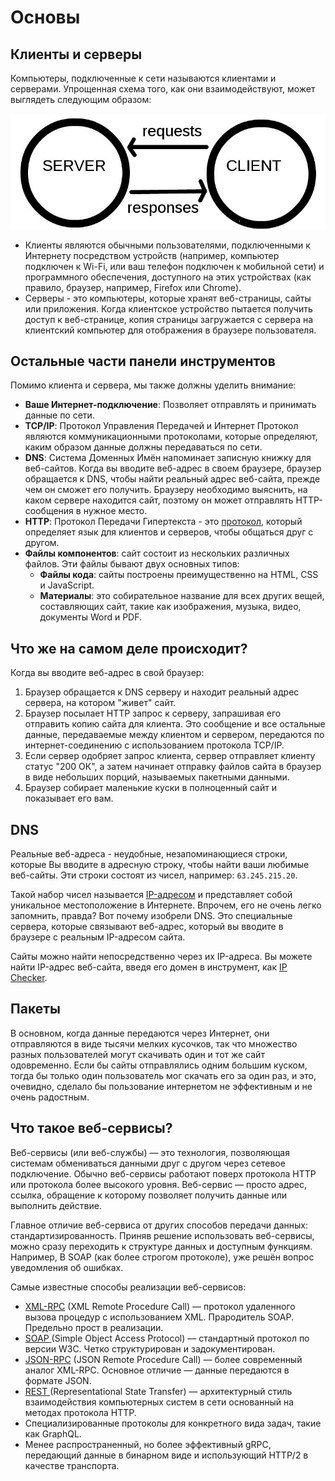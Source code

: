 # Основы

## Клиенты и серверы

Компьютеры, подключенные к сети называются клиентами и серверами. Упрощенная схема того, как они взаимодействуют, может выглядеть следующим образом:

![](../.gitbook/assets/image.png)

* Клиенты являются обычными пользователями, подключенными к Интернету посредством устройств \(например, компьютер подключен к Wi-Fi, или ваш телефон подключен к мобильной сети\) и программного обеспечения, доступного на этих устройствах \(как правило, браузер, например, Firefox или Chrome\).
* Серверы - это компьютеры, которые хранят веб-страницы, сайты или приложения. Когда клиентское устройство пытается получить доступ к веб-странице, копия страницы загружается с сервера на клиентский компьютер для отображения в браузере пользователя.

## Остальные части панели инструментов

Помимо клиента и сервера, мы также должны уделить внимание:

* **Ваше Интернет-подключение**: Позволяет отправлять и принимать данные по сети. 
* **TCP/IP**: Протокол Управления Передачей и Интернет Протокол являются коммуникационными протоколами, которые определяют, каким образом данные должны передаваться по сети. 
* **DNS**: Система Доменных Имён напоминает записную книжку для веб-сайтов. Когда вы вводите веб-адрес в своем браузере, браузер обращается к DNS, чтобы найти реальный адрес веб-сайта, прежде чем он сможет его получить. Браузеру необходимо выяснить, на каком сервере находится сайт, поэтому он может отправлять HTTP-сообщения в нужное место.
* **HTTP**: Протокол Передачи Гипертекста - это [протокол](https://developer.mozilla.org/ru/docs/%D0%A1%D0%BB%D0%BE%D0%B2%D0%B0%D1%80%D1%8C/%D0%9F%D1%80%D0%BE%D1%82%D0%BE%D0%BA%D0%BE%D0%BB), который определяет язык для клиентов и серверов, чтобы общаться друг с другом. 
* **Файлы компонентов**: сайт состоит из нескольких различных файлов. Эти файлы бывают двух основных типов:
  * **Файлы кода**: сайты построены преимущественно на HTML, CSS и JavaScript.
  * **Материалы**: это собирательное название для всех других вещей, составляющих сайт, такие как изображения, музыка, видео, документы Word и PDF.

## Что же на самом деле происходит?

Когда вы вводите веб-адрес в свой браузер:

1. Браузер обращается к DNS серверу и находит реальный адрес сервера, на котором "живет" сайт.
2. Браузер посылает HTTP запрос к серверу, запрашивая его отправить копию сайта для клиента. Это сообщение и все остальные данные, передаваемые между клиентом и сервером, передаются по интернет-соединению с использованием протокола TCP/IP.
3. Если сервер одобряет запрос клиента, сервер отправляет клиенту статус "200 ОК", а затем начинает отправку файлов сайта в браузер в виде небольших порций, называемых пакетными данными.
4. Браузер собирает маленькие куски в полноценный сайт и показывает его вам.

## DNS

Реальные веб-адреса - неудобные, незапоминающиеся строки, которые Вы вводите в адресную строку, чтобы найти ваши любимые веб-сайты. Эти строки состоят из чисел, например: `63.245.215.20`.

Такой набор чисел называется [IP-адресом](https://developer.mozilla.org/ru/docs/%D0%A1%D0%BB%D0%BE%D0%B2%D0%B0%D1%80%D1%8C/IP_Address) и представляет собой уникальное местоположение в Интернете. Впрочем, его не очень легко запомнить, правда? Вот почему изобрели DNS. Это специальные сервера, которые связывают веб-адрес, который вы вводите в браузере с реальным IP-адресом сайта.

Сайты можно найти непосредственно через их IP-адреса. Вы можете найти IP-адрес веб-сайта, введя его домен в инструмент, как [IP Checker](https://ipinfo.info/html/ip_checker.php).

## Пакеты

В основном, когда данные передаются через Интернет, они отправляются в виде тысячи мелких кусочков, так что множество разных пользователей могут скачивать один и тот же сайт одовременно. Если бы сайты отправлялись одним большим куском, тогда бы только один пользователь мог скачать его за один раз, и это, очевидно, сделало бы пользование интернетом не эффективным и не очень радостным.

## Что такое веб-сервисы?

Веб-сервисы \(или веб-службы\) — это технология, позволяющая системам обмениваться данными друг с другом через сетевое подключение. Обычно веб-сервисы работают поверх протокола HTTP или протокола более высокого уровня. Веб-сервис — просто адрес, ссылка, обращение к которому позволяет получить данные или выполнить действие.

Главное отличие веб-сервиса от других способов передачи данных: стандартизированность. Приняв решение использовать веб-сервисы, можно сразу переходить к структуре данных и доступным функциям. Например, В SOAP \(как более строгом протоколе\), уже решён вопрос уведомления об ошибках.

Самые известные способы реализации веб-сервисов:

* [XML-RPC](https://ru.wikipedia.org/wiki/XML-RPC) \(XML Remote Procedure Call\) — протокол удаленного вызова процедур с использованием XML. Прародитель SOAP. Предельно прост в реализации.
* [SOAP ](soap.md)\(Simple Object Access Protocol\) — стандартный протокол по версии W3C. Четко структурирован и задокументирован.
* [JSON-RPC](https://ru.wikipedia.org/wiki/JSON-RPC) \(JSON Remote Procedure Call\) — более современный аналог XML-RPC. Основное отличие — данные передаются в формате JSON.
* [REST ](rest.md)\(Representational State Transfer\) — архитектурный стиль взаимодействия компьютерных систем в сети основанный на методах протокола HTTP.
* Специализированные протоколы для конкретного вида задач, такие как GraphQL.
* Менее распространенный, но более эффективный gRPC, передающий данные в бинарном виде и использующий HTTP/2 в качестве транспорта.

